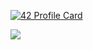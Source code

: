 
[![42 Profile Card](https://1337-readme.vercel.app/api/profile?cursus=42cursus&login=obouykou)](https://github.com/mohouyizme/1337-readme)



<a href="https://github.com/ombhd?tab=repositories">
 <img align="center" src="https://github-readme-stats.vercel.app/api?username=ombhd&line_height=40&show_icons=true&theme=dark">
</a>
